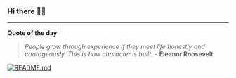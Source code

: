 ### Hi there 👋🏻


---

**Quote of the day**

> *People grow through experience if they meet life honestly and courageously. This is how character is built.* - **Eleanor Roosevelt** 

[![README.md](https://github.com/marcolovazzano/marcolovazzano/actions/workflows/readme.yml/badge.svg?branch=main)](https://github.com/marcolovazzano/marcolovazzano/actions/workflows/readme.yml)
